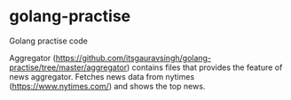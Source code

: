 # golang-practise
Golang practise code

Aggregator (https://github.com/itsgauravsingh/golang-practise/tree/master/aggregator) contains files that provides the feature of news aggregator.
Fetches news data from nytimes (https://www.nytimes.com/) and shows the top news.
